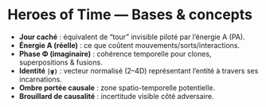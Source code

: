 # Heroes of Time — Bases & concepts

- **Jour caché** : équivalent de “tour” invisible piloté par l’énergie A (PA).
- **Énergie A (réelle)** : ce que coûtent mouvements/sorts/interactions.
- **Phase Φ (imaginaire)** : cohérence temporelle pour clones, superpositions & fusions.
- **Identité `|ψ⟩`** : vecteur normalisé (2–4D) représentant l’entité à travers ses incarnations.
- **Ombre portée causale** : zone spatio-temporelle potentielle.
- **Brouillard de causalité** : incertitude visible côté adversaire.
